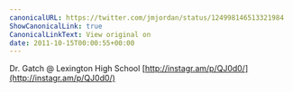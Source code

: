 ```yaml
---
canonicalURL: https://twitter.com/jmjordan/status/124998146513321984
ShowCanonicalLink: true
CanonicalLinkText: View original on
date: 2011-10-15T00:00:55+00:00
---
```

Dr. Gatch  @ Lexington High School [http://instagr.am/p/QJ0d0/](http://instagr.am/p/QJ0d0/)